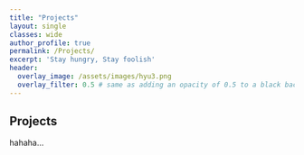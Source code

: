 ```yaml
---
title: "Projects"
layout: single
classes: wide
author_profile: true
permalink: /Projects/
excerpt: 'Stay hungry, Stay foolish'
header:
  overlay_image: /assets/images/hyu3.png
  overlay_filter: 0.5 # same as adding an opacity of 0.5 to a black background
---
```


## Projects

hahaha...